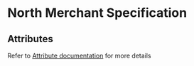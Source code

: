 # North Merchant Specification

## Attributes

<!-- theme: info -->
Refer to [Attribute documentation](?path=docs/attribute/merchant/north.md) for more details
